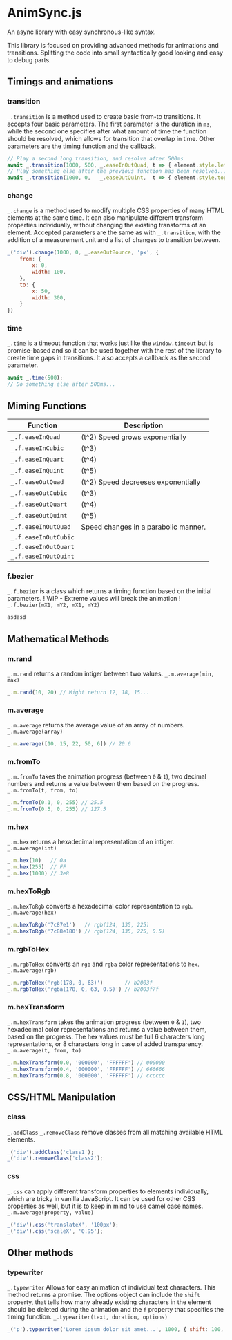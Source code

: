 # AnimSync.js
An async library with easy synchronous-like syntax.
 
This library is focused on providing advanced methods for animations and transitions. 
Splitting the code into small syntactically good looking and easy to debug parts.

## Timings and animations


### transition
`_.transition` is a method used to create basic from-to transitions. It accepts four basic parameters. The first parameter is the duration in `ms`, while the second one specifies after what amount of time the function should be resolved, which allows for transition that overlap in time. Other parameters are the timing function and the callback.

```javascript
// Play a second long transition, and resolve after 500ms
await _.transition(1000, 500, _.easeInOutQuad, t => { element.style.left = `${100* t }px` });
// Play something else after the previous function has been resolved...
await _.transition(1000, 0,   _.easeOutQuint,  t => { element.style.top = `${100* t }px` });
```

### change
`_.change` is a method used to modify multiple CSS properties of many HTML elements at the same time.
It can also manipulate different transform properties individually, without changing the existing transforms of an element.
Accepted parameters are the same as with `_.transition`, with the addition of a measurement unit and a list of changes to transition between.
```javascript
_('div').change(1000, 0, _.easeOutBounce, 'px', {
    from: {
        x: 0,
        width: 100,
    },
    to: {
        x: 50,
        width: 300,
    }
})
```

### time
`_.time` is a timeout function that works just like the `window.timeout` but is promise-based and so it can be used together with the rest of the library to create time gaps in transitions. It also accepts a callback as the second parameter.
```javascript
await _.time(500);
// Do something else after 500ms...
```

## Miming Functions

| Function | Description |
| --- | --- |
| `_.f.easeInQuad`  | (t^2) Speed grows exponentially |
| `_.f.easeInCubic` | (t^3) |
| `_.f.easeInQuart` | (t^4) |
| `_.f.easeInQuint` | (t^5) |
| `_.f.easeOutQuad` | (t^2) Speed decreeses exponentially |
| `_.f.easeOutCubic` | (t^3) |
| `_.f.easeOutQuart` | (t^4) |
| `_.f.easeOutQuint` | (t^5) |
| `_.f.easeInOutQuad` | Speed changes in a parabolic manner. |
| `_.f.easeInOutCubic` |  |
| `_.f.easeInOutQuart` |  |
| `_.f.easeInOutQuint` |  |

### f.bezier 
`_.f.bezier` is a class which returns a timing function based on the initial parameters.
! WIP - Extreme values will break the animation !
`_.f.bezier(mX1, mY2, mX1, mY2)`
```javascript
asdasd
```


## Mathematical Methods

### m.rand
`_.m.rand` returns a random intiger between two values.
`_.m.average(min, max)`  
```javascript
_.m.rand(10, 20) // Might return 12, 18, 15...
```

### m.average
`_.m.average` returns the average value of an array of numbers.
`_.m.average(array)`  
```javascript
_.m.average([10, 15, 22, 50, 6]) // 20.6
```

### m.fromTo
`_.m.fromTo` takes the animation progress (between `0` & `1`), two decimal numbers and returns a value between them based on the progress.
`_.m.fromTo(t, from, to)`  
```javascript
_.m.fromTo(0.1, 0, 255) // 25.5
_.m.fromTo(0.5, 0, 255) // 127.5
```

### m.hex
`_.m.hex` returns a hexadecimal representation of an intiger.
`_.m.average(int)`  
```javascript
_.m.hex(10)   // 0a
_.m.hex(255)  // FF
_.m.hex(1000) // 3e8
```
### m.hexToRgb
`_.m.hexToRgb` converts a hexadecimal color representation to `rgb`. 
`_.m.average(hex)`  
```javascript
_.m.hexToRgb('7c87e1')   // rgb(124, 135, 225)
_.m.hexToRgb('7c88e180') // rgb(124, 135, 225, 0.5)
```

### m.rgbToHex
`_.m.rgbToHex` converts an `rgb` and `rgba` color representations to `hex`. 
`_.m.average(rgb)`  
```javascript
_.m.rgbToHex('rgb(178, 0, 63)')       // b2003f
_.m.rgbToHex('rgba(178, 0, 63, 0.5)') // b2003f7f
```

### m.hexTransform
`_.m.hexTransform` takes the animation progress (between `0` & `1`), two hexadecimal color representations and returns a value between them, based on the progress.
The hex values must be full 6 characters long representations, or 8 characters long in case of added transparency.
`_.m.average(t, from, to)`  
```javascript
_.m.hexTransform(0.0, '000000', 'FFFFFF') // 000000
_.m.hexTransform(0.4, '000000', 'FFFFFF') // 666666
_.m.hexTransform(0.8, '000000', 'FFFFFF') // cccccc
```



## CSS/HTML Manipulation

### class
`_.addClass` `_.removeClass` remove classes from all matching available HTML elements.
```javascript
_('div').addClass('class1');
_('div').removeClass('class2');
```

### css
`_.css` can apply different transform properties to elements individually, which are tricky in vanilla JavaScript.
It can be used for other CSS properties as well, but it is to keep in mind to use camel case names.
`_.m.average(property, value)`  
```javascript
_('div').css('translateX', '100px');
_('div').css('scaleX', '0.95');
```

## Other methods

### typewriter
`_.typewriter` Allows for easy animation of individual text characters.
This method returns a promise.
The options object can include the `shift` property, that tells how many already existing characters in the element should be deleted during the animation and the `f` property that specifies the timing function.
`_.typewriter(text, duration, options)` 
```javascript
_('p').typewriter('Lorem ipsum dolor sit amet...', 1000, { shift: 100, f: _.easeOutQuad })

```




